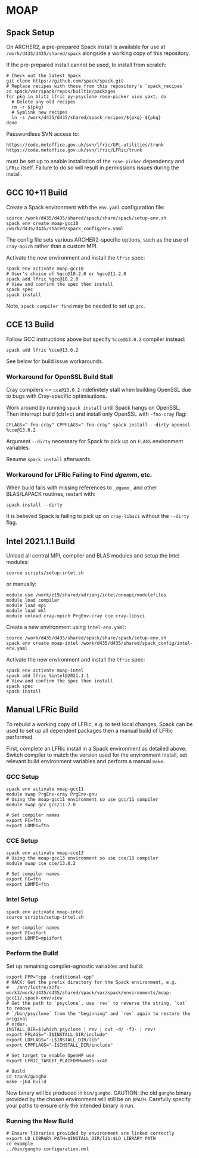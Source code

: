 # MOAP

## Spack Setup

On ARCHER2, a pre-prepared Spack install is available for use at
`/work/d435/d435/shared/spack` alongside a working copy of this repository.

If the pre-prepared install cannot be used, to install from scratch:

```
# Check out the latest Spack
git clone https://github.com/spack/spack.git
# Replace recipes with those from this repository's `spack_recipes`
cd spack/var/spack/repos/builtin/packages
for pkg in blitz lfric py-psyclone rose-picker xios yaxt; do
  # Delete any old recipes
  rm -r ${pkg}
  # Symlink new recipes
  ln -s /work/d435/d435/shared/spack_recipes/${pkg} ${pkg}
done
```

Passwordless SVN access to:

```
https://code.metoffice.gov.uk/svn/lfric/GPL-utilities/trunk
https://code.metoffice.gov.uk/svn/lfric/LFRic/trunk
```

must be set up to enable installation of the `rose-picker` dependency and
`LFRic` itself. Failure to do so will result in permissions issues during the
install.

## GCC 10+11 Build

Create a Spack environment with the `env.yaml` configuration file:

```
source /work/d435/d435/shared/spack/share/spack/setup-env.sh
spack env create moap-gcc10 /work/d435/d435/shared/spack_config/env.yaml
```

The config file sets various ARCHER2-specific options, such as the use of
`cray-mpich` rather than a custom MPI.

Activate the new environment and install the `lfric` spec:

```
spack env activate moap-gcc10
# User's choice of %gcc@10.2.0 or %gcc@11.2.0
spack add lfric %gcc@10.2.0
# View and confirm the spec then install
spack spec
spack install
```

Note, `spack compiler find` may be needed to set up `gcc`.

## CCE 13 Build

Follow GCC instructions above but specify `%cce@13.0.2` compiler instead:

```
spack add lfric %cce@13.0.2
```

See below for build issue workarounds.

### Workaround for OpenSSL Build Stall

Cray compilers <= `cce@13.0.2` indefinitely stall when building OpenSSL due to
bugs with Cray-specific optimisations.

Work around by running `spack install` until Spack hangs on OpenSSL. Then
interrupt build (ctrl+c) and install only OpenSSL with `-fno-cray` flag:

```
CFLAGS="-fno-cray" CPPFLAGS="-fno-cray" spack install --dirty openssl %cce@13.0.2
```

Argument `--dirty` necessary for Spack to pick up on `FLAGS` environment
variables.

Resume `spack install` afterwards.

### Workaround for LFRic Failing to Find _dgemm_, etc.

When build fails with missing references to `_dgemm_` and other BLAS/LAPACK
routines, restart with:

```
spack install --dirty
```

It is believed Spack is failing to pick up on `cray-libsci` without the
`--dirty` flag.

## Intel 2021.1.1 Build

Unload all central MPI, compiler and BLAS modules and setup the Intel modules:

```
source scripts/setup-intel.sh
```

or manually:

```
module use /work/z19/shared/adrianj/intel/oneapi/modulefiles 
module load compiler
module load mpi
module load mkl
module unload cray-mpich PrgEnv-cray cce cray-libsci
```

Create a new environment using `intel-env.yaml`:

```
source /work/d435/d435/shared/spack/share/spack/setup-env.sh
spack env create moap-intel /work/d435/d435/shared/spack_config/intel-env.yaml
```

Activate the new environment and install the `lfric` spec:

```
spack env activate moap-intel
spack add lfric %intel@2021.1.1
# View and confirm the spec then install
spack spec
spack install
```

## Manual LFRic Build

To rebuild a working copy of LFRic, e.g. to test local changes, Spack can be
used to set up all dependent packages then a manual build of LFRic performed.

First, complete an LFRic install in a Spack environment as detailed above.
Switch compiler to match the version used for the environment install, set
relevant build environment variables and perform a manual `make`.

### GCC Setup

```
spack env activate moap-gcc11
module swap PrgEnv-cray PrgEnv-gnu
# Using the moap-gcc11 environment so use gcc/11 compiler
module swap gcc gcc/11.2.0

# Set compiler names
export FC=ftn
export LDMPI=ftn
```

### CCE Setup

```
spack env activate moap-cce13
# Using the moap-gcc13 environment so use cce/13 compiler
module swap cce cce/13.0.2

# Set compiler names
export FC=ftn
export LDMPI=ftn
```

### Intel Setup

```
spack env activate moap-intel
source scripts/setup-intel.sh

# Set compiler names 
export FC=ifort
export LDMPI=mpiifort
```

### Perform the Build

Set up remaining compiler-agnostic variables and build:

```
export FPP="cpp -traditional-cpp"
# HACK: Get the prefix directory for the Spack environment, e.g.
#   /mnt/lustre/a2fs-work3/work/d435/d435/shared/spack/var/spack/environments/moap-gcc11/.spack-env/view
# Get the path to `psyclone`, use `rev` to reverse the string, `cut` to remove
# `/bin/psyclone` from the "beginning" and `rev` again to restore the original
# order.
INSTALL_DIR=$(which psyclone | rev | cut -d/ -f3- | rev)
export FFLAGS="-I$INSTALL_DIR/include"
export LDFLAGS="-L$INSTALL_DIR/lib"
export CPPFLAGS="-I$INSTALL_DIR/include"

# Set target to enable OpenMP use
export LFRIC_TARGET_PLATFORM=meto-xc40

# Build
cd trunk/gungho
make -j64 build
```

New binary will be produced in `bin/gungho`. CAUTION: the old `gungho` binary
provided by the chosen environment will still be on `$PATH`. Carefully specify
your paths to ensure only the intended binary is run.

### Running the New Build

```
# Ensure libraries provided by environment are linked correctly
export LD_LIBRARY_PATH=$INSTALL_DIR/lib:$LD_LIBRARY_PATH
cd example
../bin/gungho configuration.nml
```

